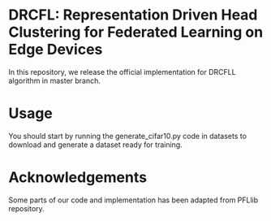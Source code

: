 # DRCFL: Representation Driven Head Clustering for Federated Learning on Edge Devices

In this repository, we release the official implementation for DRCFLL algorithm in master branch.

# Usage
You should start by running the generate_cifar10.py code in datasets to download and generate a dataset ready for training.

# Acknowledgements
Some parts of our code and implementation has been adapted from PFLlib repository.
